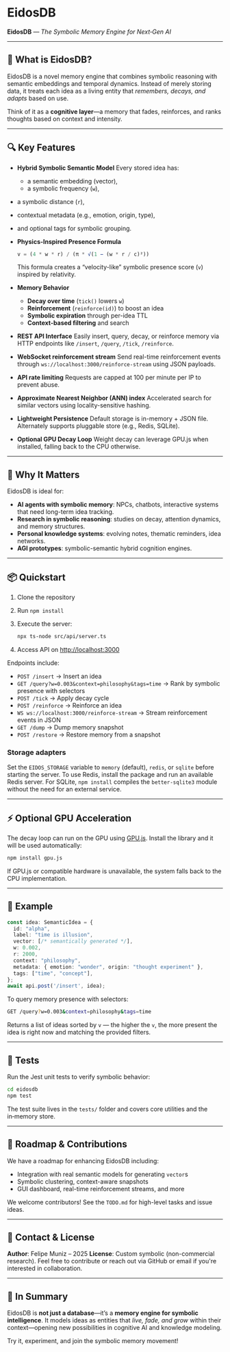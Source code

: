 # EidosDB

**EidosDB** — *The Symbolic Memory Engine for Next‑Gen AI*

---

## 🌟 What is EidosDB?

EidosDB is a novel memory engine that combines symbolic reasoning with semantic embeddings and temporal dynamics. Instead of merely storing data, it treats each idea as a living entity that *remembers, decays, and adapts* based on use.

Think of it as a **cognitive layer**—a memory that fades, reinforces, and ranks thoughts based on context and intensity.

---

## 🔍 Key Features

* **Hybrid Symbolic Semantic Model**
  Every stored idea has:

  * a semantic embedding (vector),
  * a symbolic frequency (`w`),
 * a symbolic distance (`r`),
  * contextual metadata (e.g., emotion, origin, type),
  * and optional tags for symbolic grouping.

* **Physics-Inspired Presence Formula**

  ```ts
  v = (4 * w * r) / (π * √(1 − (w * r / c)²))
  ```

  This formula creates a “velocity-like” symbolic presence score (`v`) inspired by relativity.

* **Memory Behavior**

  * **Decay over time** (`tick()` lowers `w`)
  * **Reinforcement** (`reinforce(id)`) to boost an idea
  * **Symbolic expiration** through per-idea TTL
  * **Context-based filtering** and search

* **REST API Interface**
  Easily insert, query, decay, or reinforce memory via HTTP endpoints like `/insert`, `/query`, `/tick`, `/reinforce`.

* **WebSocket reinforcement stream**
  Send real-time reinforcement events through `ws://localhost:3000/reinforce-stream` using JSON payloads.

* **API rate limiting**
  Requests are capped at 100 per minute per IP to prevent abuse.

* **Approximate Nearest Neighbor (ANN) index**
  Accelerated search for similar vectors using locality-sensitive hashing.

* **Lightweight Persistence**
  Default storage is in-memory + JSON file. Alternately supports pluggable store (e.g., Redis, SQLite).

* **Optional GPU Decay Loop**
  Weight decay can leverage GPU.js when installed, falling back to the CPU otherwise.

---

## 🧠 Why It Matters

EidosDB is ideal for:

* **AI agents with symbolic memory**: NPCs, chatbots, interactive systems that need long-term idea tracking.
* **Research in symbolic reasoning**: studies on decay, attention dynamics, and memory structures.
* **Personal knowledge systems**: evolving notes, thematic reminders, idea networks.
* **AGI prototypes**: symbolic-semantic hybrid cognition engines.

---

## 📦 Quickstart

1. Clone the repository
2. Run `npm install`
3. Execute the server:

   ```bash
   npx ts-node src/api/server.ts
   ```
4. Access API on [http://localhost:3000](http://localhost:3000)

Endpoints include:

* `POST /insert` → Insert an idea
* `GET /query?w=0.003&context=philosophy&tags=time` → Rank by symbolic presence with selectors
* `POST /tick` → Apply decay cycle
* `POST /reinforce` → Reinforce an idea
* `WS ws://localhost:3000/reinforce-stream` → Stream reinforcement events in JSON
* `GET /dump` → Dump memory snapshot
* `POST /restore` → Restore memory from a snapshot

### Storage adapters

Set the `EIDOS_STORAGE` variable to `memory` (default), `redis`, or `sqlite` before starting the server.
To use Redis, install the package and run an available Redis server.
For SQLite, `npm install` compiles the `better-sqlite3` module without the need for an external service.

---

## ⚡ Optional GPU Acceleration

The decay loop can run on the GPU using [GPU.js](https://github.com/gpujs/gpu.js). Install the library and it will be used automatically:

```bash
npm install gpu.js
```

If GPU.js or compatible hardware is unavailable, the system falls back to the CPU implementation.

---

## 🧪 Example

```ts
const idea: SemanticIdea = {
  id: "alpha",
  label: "time is illusion",
  vector: [/* semantically generated */],
  w: 0.002,
  r: 2000,
  context: "philosophy",
  metadata: { emotion: "wonder", origin: "thought experiment" },
  tags: ["time", "concept"],
};
await api.post('/insert', idea);
```

To query memory presence with selectors:

```bash
GET /query?w=0.003&context=philosophy&tags=time
```

Returns a list of ideas sorted by `v` — the higher the `v`, the more present the idea is right now and matching the provided filters.

---

## 🧪 Tests

Run the Jest unit tests to verify symbolic behavior:

```bash
cd eidosdb
npm test
```

The test suite lives in the `tests/` folder and covers core utilities and the in‑memory store.

---

## 🧭 Roadmap & Contributions

We have a roadmap for enhancing EidosDB including:

* Integration with real semantic models for generating `vector`s
* Symbolic clustering, context-aware snapshots
* GUI dashboard, real-time reinforcement streams, and more

We welcome contributors! See the `TODO.md` for high-level tasks and issue ideas.

---

## 📧 Contact & License

**Author**: Felipe Muniz – 2025
**License**: Custom symbolic (non-commercial research).
Feel free to contribute or reach out via GitHub or email if you're interested in collaboration.

---

## 🚀 In Summary

EidosDB is **not just a database**—it’s a **memory engine for symbolic intelligence**. It models ideas as entities that *live, fade, and grow* within their context—opening new possibilities in cognitive AI and knowledge modeling.

Try it, experiment, and join the symbolic memory movement!
